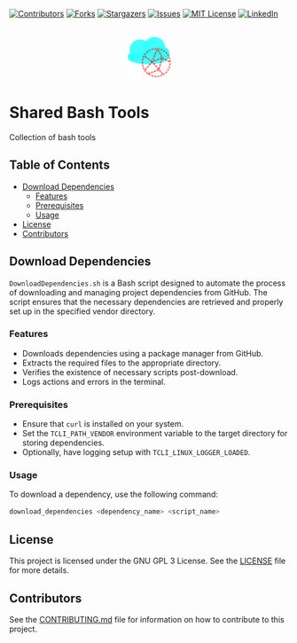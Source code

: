 [![Contributors][contributors-shield]][contributors-url]
[![Forks][forks-shield]][forks-url]
[![Stargazers][stars-shield]][stars-url]
[![Issues][issues-shield]][issues-url]
[![MIT License][license-shield]][license-url]
[![LinkedIn][linkedin-shield]][linkedin-url]

<br />
<div align="center">
    <a href="https://github.com/TirsvadCLI/Linux.Distribution">
        <img src="logo/logo.png" alt="Logo" width="80" height="80">
    </a>
</div>

# Shared Bash Tools

Collection of bash tools

## Table of Contents

- [Download Dependencies](#download-dependencies)
  - [Features](#features)
  - [Prerequisites](#prerequisites)
  - [Usage](#usage)
- [License](#license)
- [Contributors](#contributors)

## Download Dependencies

`DownloadDependencies.sh` is a Bash script designed to automate the process of downloading and managing project dependencies from GitHub. The script ensures that the necessary dependencies are retrieved and properly set up in the specified vendor directory.

### Features

- Downloads dependencies using a package manager from GitHub.
- Extracts the required files to the appropriate directory.
- Verifies the existence of necessary scripts post-download.
- Logs actions and errors in the terminal.

### Prerequisites

- Ensure that `curl` is installed on your system.
- Set the `TCLI_PATH_VENDOR` environment variable to the target directory for storing dependencies.
- Optionally, have logging setup with `TCLI_LINUX_LOGGER_LOADED`.

### Usage

To download a dependency, use the following command:

```bash
download_dependencies <dependency_name> <script_name>
```

## License

This project is licensed under the GNU GPL 3 License. See the [LICENSE](LICENSE) file for more details.

## Contributors

See the [CONTRIBUTING.md](CONTRIBUTING.md) file for information on how to contribute to this project.

<!-- MARKDOWN LINKS & IMAGES -->
<!-- https://www.markdownguide.org/basic-syntax/#reference-style-links -->

[contributors-shield]: https://img.shields.io/github/contributors/TirsvadCLI/Linux.SharedBashTools?style=for-the-badge
[contributors-url]: https://github.com/TirsvadCLI/Linux.SharedBashTools/graphs/contributors
[forks-shield]: https://img.shields.io/github/forks/TirsvadCLI/Linux.SharedBashTools?style=for-the-badge
[forks-url]: https://github.com/TirsvadCLI/Linux.SharedBashTools/network/members
[stars-shield]: https://img.shields.io/github/stars/TirsvadCLI/Linux.SharedBashTools?style=for-the-badge
[stars-url]: https://github.com/TirsvadCLI/Linux.SharedBashTools/stargazers
[issues-shield]: https://img.shields.io/github/issues/TirsvadCLI/Linux.SharedBashTools?style=for-the-badge
[issues-url]: https://github.com/TirsvadCLI/Linux.SharedBashTools/issues
[license-shield]: https://img.shields.io/github/license/TirsvadCLI/Linux.SharedBashTools?style=for-the-badge
[license-url]: https://github.com/TirsvadCLI/Linux.SharedBashTools/blob/master/LICENSE
[linkedin-shield]: https://img.shields.io/badge/-LinkedIn-black.svg?style=for-the-badge&logo=linkedin&colorB=555
[linkedin-url]: https://www.linkedin.com/in/jens-tirsvad-nielsen-13b795b9/
